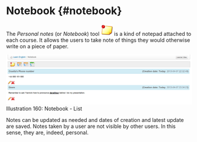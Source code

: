 # Notebook {#notebook}

The _Personal notes_ (or _Notebook_) tool ![](../assets/graphics303.png) is a kind of notepad attached to each course. It allows the users to take note of things they would otherwise write on a piece of paper.

![](../assets/images235.png)Illustration 160: Notebook - List

Notes can be updated as needed and dates of creation and latest update are saved. Notes taken by a user are not visible by other users. In this sense, they are, indeed, personal.